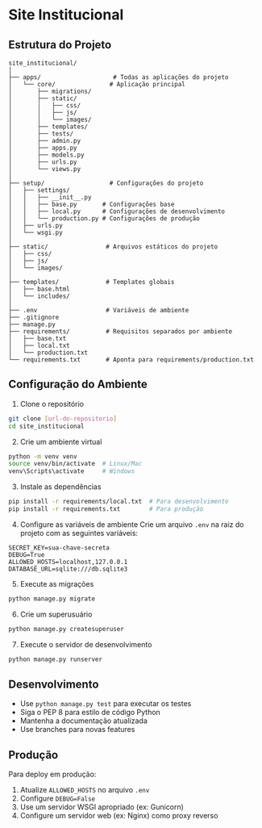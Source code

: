 # Site Institucional

## Estrutura do Projeto
```
site_institucional/
│
├── apps/                    # Todas as aplicações do projeto
│   └── core/               # Aplicação principal
│       ├── migrations/     
│       ├── static/        
│       │   ├── css/       
│       │   ├── js/        
│       │   └── images/    
│       ├── templates/     
│       ├── tests/         
│       ├── admin.py      
│       ├── apps.py       
│       ├── models.py     
│       ├── urls.py       
│       └── views.py      
│
├── setup/                  # Configurações do projeto
│   ├── settings/          
│   │   ├── __init__.py   
│   │   ├── base.py       # Configurações base
│   │   ├── local.py      # Configurações de desenvolvimento
│   │   └── production.py # Configurações de produção
│   ├── urls.py           
│   └── wsgi.py           
│
├── static/                # Arquivos estáticos do projeto
│   ├── css/              
│   ├── js/               
│   └── images/           
│
├── templates/             # Templates globais
│   ├── base.html         
│   └── includes/         
│
├── .env                   # Variáveis de ambiente
├── .gitignore            
├── manage.py             
├── requirements/          # Requisitos separados por ambiente
│   ├── base.txt          
│   ├── local.txt         
│   └── production.txt    
└── requirements.txt       # Aponta para requirements/production.txt
```

## Configuração do Ambiente

1. Clone o repositório
```bash
git clone [url-do-repositorio]
cd site_institucional
```

2. Crie um ambiente virtual
```bash
python -m venv venv
source venv/bin/activate  # Linux/Mac
venv\Scripts\activate     # Windows
```

3. Instale as dependências
```bash
pip install -r requirements/local.txt  # Para desenvolvimento
pip install -r requirements.txt        # Para produção
```

4. Configure as variáveis de ambiente
Crie um arquivo `.env` na raiz do projeto com as seguintes variáveis:
```
SECRET_KEY=sua-chave-secreta
DEBUG=True
ALLOWED_HOSTS=localhost,127.0.0.1
DATABASE_URL=sqlite:///db.sqlite3
```

5. Execute as migrações
```bash
python manage.py migrate
```

6. Crie um superusuário
```bash
python manage.py createsuperuser
```

7. Execute o servidor de desenvolvimento
```bash
python manage.py runserver
```

## Desenvolvimento

- Use `python manage.py test` para executar os testes
- Siga o PEP 8 para estilo de código Python
- Mantenha a documentação atualizada
- Use branches para novas features

## Produção

Para deploy em produção:
1. Atualize `ALLOWED_HOSTS` no arquivo `.env`
2. Configure `DEBUG=False`
3. Use um servidor WSGI apropriado (ex: Gunicorn)
4. Configure um servidor web (ex: Nginx) como proxy reverso

